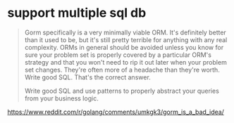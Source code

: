 # support multiple sql db

> Gorm specifically is a very minimally viable ORM. It's definitely better than it
> used to be, but it's still pretty terrible for anything with any real
> complexity. ORMs in general should be avoided unless you know for sure your
> problem set is properly covered by a particular ORM's strategy and that you
> won't need to rip it out later when your problem set changes. They're often more
> of a headache than they're worth. Write good SQL. That's the correct answer.
> 
> Write good SQL and use patterns to properly abstract your queries from your
> business logic.

https://www.reddit.com/r/golang/comments/umkgk3/gorm_is_a_bad_idea/
